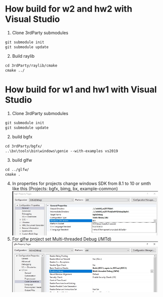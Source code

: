 # How build for w2 and hw2 with Visual Studio
1. Clone 3rdParty submodules
```
git submodule init
git submodule update
```
2. Build raylib
```
cd 3rdParty/raylib/cmake
cmake ../
```


# How build for w1 and hw1 with Visual Studio
1. Clone 3rdParty submodules
```
git submodule init
git submodule update
```
2. build bgfx
```
cd 3rdParty/bgfx/
..\bx\tools\bin\windows\genie --with-examples vs2019
```
3. build glfw
```
cd ../glfw/
cmake .
```
4. In properties for projects change windows SDK from 8.1 to 10 or smth like this (Projects: bgfx, bimg, bx, example-common)
![project properties](./image/1.jpg)
5. For glfw project set Multi-threaded Debug (/MTd)
![project properties](./image/2.jpg)